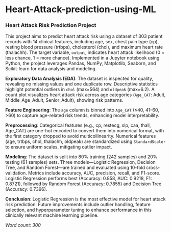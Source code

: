 # Heart-Attack-prediction-using-ML
### Heart Attack Risk Prediction Project

This project aims to predict heart attack risk using a dataset of 303 patient records with 14 clinical features, including age, sex, chest pain type (cp), resting blood pressure (trtbps), cholesterol (chol), and maximum heart rate (thalachh). The target variable, `output`, indicates heart attack likelihood (0 = less chance, 1 = more chance). Implemented in a Jupyter notebook using Python, the project leverages Pandas, NumPy, Matplotlib, Seaborn, and Scikit-learn for data analysis and modeling.

**Exploratory Data Analysis (EDA)**: The dataset is inspected for quality, revealing no missing values and one duplicate row. Descriptive statistics highlight potential outliers in `chol` (max=564) and `oldpeak` (max=6.2). A count plot visualizes heart attack risk across age categories (`Age_CAT`: Adult, Middle_Age_Adult, Senior_Adult), showing risk patterns.

**Feature Engineering**: The `age` column is binned into `Age_CAT` (≤40, 41–60, >60) to capture age-related risk trends, enhancing model interpretability.

**Preprocessing**: Categorical features (e.g., cp, restecg, slp, caa, thall, Age_CAT) are one-hot encoded to convert them into numerical format, with the first category dropped to avoid multicollinearity. Numerical features (age, trtbps, chol, thalachh, oldpeak) are standardized using `StandardScaler` to ensure uniform scales, mitigating outlier impact.

**Modeling**: The dataset is split into 80% training (242 samples) and 20% testing (61 samples) sets. Three models—Logistic Regression, Decision Tree, and Random Forest—are trained and evaluated using 10-fold cross-validation. Metrics include accuracy, AUC, precision, recall, and F1-score. Logistic Regression performs best (Accuracy: 0.858, AUC: 0.9218, F1: 0.8721), followed by Random Forest (Accuracy: 0.7855) and Decision Tree (Accuracy: 0.7396).

**Conclusion**: Logistic Regression is the most effective model for heart attack risk prediction. Future improvements include outlier handling, feature selection, and hyperparameter tuning to enhance performance in this clinically relevant machine learning pipeline.

*Word count: 300*

